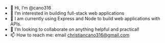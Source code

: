 - 👋 Hi, I’m @cano316
- 👀 I’m interested in building full-stack web applications
- 🌱 I am currently using Express and Node to build web applications with APIs.
- 💞️ I’m looking to collaborate on anything helpful and practical!
- 📫 How to reach me: email christiancano316@gmail.com

<!---
cano316/cano316 is a ✨ special ✨ repository because its `README.md` (this file) appears on your GitHub profile.
You can click the Preview link to take a look at your changes.
--->
